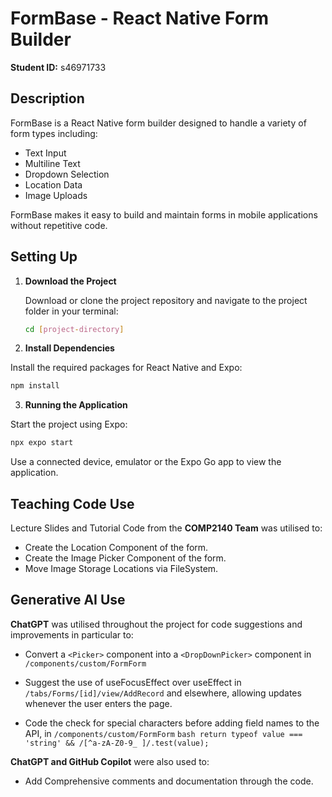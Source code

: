 # FormBase - React Native Form Builder

**Student ID:** s46971733

## Description

FormBase is a React Native form builder designed to handle a variety of form types including:

- Text Input
- Multiline Text
- Dropdown Selection
- Location Data
- Image Uploads

FormBase makes it easy to build and maintain forms in mobile applications without repetitive code. 

## Setting Up

1. **Download the Project**  

   Download or clone the project repository and navigate to the project folder in your terminal:

   ```bash
   cd [project-directory]
   ```

2. **Install Dependencies**

  Install the required packages for React Native and Expo:

  ```bash
  npm install
  ```

3. **Running the Application**

  Start the project using Expo:

  ```bash
  npx expo start
  ```

  Use a connected device, emulator or the Expo Go app to view the application.

## Teaching Code Use

Lecture Slides and Tutorial Code from the **COMP2140 Team** was utilised to:

- Create the Location Component of the form.
- Create the Image Picker Component of the form.
- Move Image Storage Locations via FileSystem. 

## Generative AI Use

**ChatGPT** was utilised throughout the project for code suggestions and improvements in particular to:

- Convert a ```<Picker>``` component into a ```<DropDownPicker>``` component in ```/components/custom/FormForm```

- Suggest the use of useFocusEffect over useEffect in ```/tabs/Forms/[id]/view/AddRecord``` and elsewhere, allowing updates whenever the user enters the page. 

- Code the check for special characters before adding field names to the API, in ```/components/custom/FormForm``` 
```bash return typeof value === 'string' && /[^a-zA-Z0-9_ ]/.test(value);``` 


**ChatGPT and GitHub Copilot** were also used to:

- Add Comprehensive comments and documentation through the code.